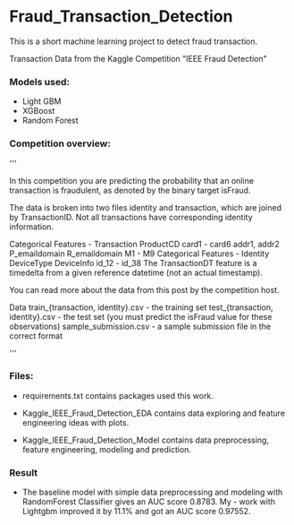 # Fraud_Transaction_Detection
This is a short machine learning project to detect fraud transaction.

Transaction Data from the Kaggle Competition "IEEE Fraud Detection"

### Models used:
- Light GBM
- XGBoost
- Random Forest

### Competition overview:

'''

In this competition you are predicting the probability that an online transaction is fraudulent, as denoted by the binary target isFraud.

The data is broken into two files identity and transaction, which are joined by TransactionID. Not all transactions have corresponding identity information.

Categorical Features - Transaction
ProductCD
card1 - card6
addr1, addr2
P_emaildomain
R_emaildomain
M1 - M9
Categorical Features - Identity
DeviceType
DeviceInfo
id_12 - id_38
The TransactionDT feature is a timedelta from a given reference datetime (not an actual timestamp).

You can read more about the data from this post by the competition host.

Data
train_{transaction, identity}.csv - the training set
test_{transaction, identity}.csv - the test set (you must predict the isFraud value for these observations)
sample_submission.csv - a sample submission file in the correct format

'''

### Files:

- requirements.txt contains packages used this work.

- Kaggle_IEEE_Fraud_Detection_EDA contains data exploring and feature engineering ideas with plots.

- Kaggle_IEEE_Fraud_Detection_Model contains data preprocessing, feature engineering, modeling and prediction.

### Result
- The baseline model with simple data preprocessing and modeling with RandomForest Classifier gives an AUC score 0.8783. My - work with Lightgbm improved it by 11.1% and got an AUC score 0.97552.
